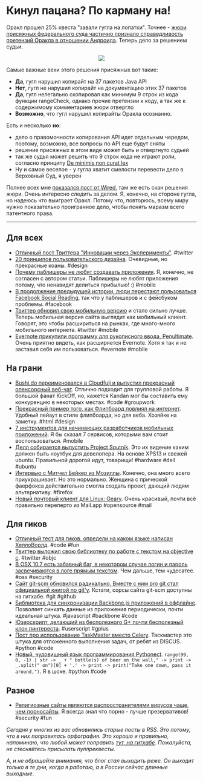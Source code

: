 # Кинул пацана? По карману на!
Оракл прошел 25% квеста "завали гугла на лопатки". Точнее - [жюри присяжных федерального суда частично признало справедливость претензий Оракла в отношении Андроида](http://www.bloomberg.com/news/2012-05-07/google-s-android-infringed-oracle-s-java-jury-says.html). Теперь дело за решением судьи.

 <div style="text-align: center"><img src='http://www.wired.com/wiredenterprise/wp-content/uploads//2012/05/android_photo_f.jpg' style='float: none' /></div>

Самые важные вехи этого решения присяжных вот такие:

* **Да**, гугл нарушил копирайт на 37 пакетов Java API
* **Нет**, гугл не нарушил копирайт на документацию этих 37 пакетов
* **Да**, гугл нелегально скопировал как минимум 9 строк из кода функции rangeCheck, однако прочие претензии к коду, а так же к содержимому комментариев  жюри отвергло
* **Возможно**, что гугл нарушил копирайты Оракла осознанно.

Есть и несколько **но**:

* дело о правомочности копирования API идет отдельным чередом, поэтому, возможно, все вопросы по API еще будут сняты
* решение присяжных в этом виде может быть и отвергнуто судьей
* так же судья может решить что 9 строк кода не играют роли, согласно принципу [De minimis non curat lex](https://ru.wikipedia.org/wiki/De_minimis_non_curat_lex)
* Ну и самое веселое - у гугла хватит смелости перевести дело в Верховный Суд, я уверен

Полнее всех мне [показался  пост от Wired](http://www.wired.com/wiredenterprise/2012/05/oracle-google-verdict/), там же есть скан решения жюри. Очень интересно следить за делом. Я, конечно, на стороне гугла, но надеюсь что выиграет Оракл. Потому что, повторюсь, всему миру нужно показательно проигранное дело, чтобы понять маразм всего патентного права.





-----

## Для всех
* [Отличный пост Твиттера "Инновации через Эксперименты"](http://blog.twitter.com/2012/05/innovate-through-experimentation.html). #twitter
* [20 принципов пользовательского дизайна](http://bokardo.com/principles-of-user-interface-design/). Очевидные, но прекрасные коаны. #design
* [Почему паблишеры не любят создавать приложения](http://www.technologyreview.com/business/40319/). Я, конечно, не согласен с автором статьи. Паблишеры не любят приложения потому, что ненавидят делиться прибылью! :) #mobile
* [В продолжение предыдущей истории, люди перестают пользоваться Facebook Social Reading](http://www.buzzfeed.com/jwherrman/facebook-social-readers-are-all-collapsing), так что у паблишеров и с фейсбуком проблемы. #facebook
* [Твиттер обновил свою мобильную версию](http://thenextweb.com/twitter/2012/05/07/twitter-is-looking-at-emerging-markets-with-new-mobile-web-version/) и стало сильно лучше. Теперь мобильная версия сайта выглядит как мобильный клиент. Говорят, это чтобы расшириться на рынках, где много-много мобильного интернета. #twitter #mobile
* [Evernote прикупили программу для рукописного ввода, Penultimate](http://blog.evernote.com/2012/05/07/evernote-acquires-penultimate/). Очень приятно видеть, как расширяется Evernote. Хотя я так и не заставил себя им пользоваться. #evernote #mobile

## На грани
* [Bushi.do переименовался в Cloudfuji и выпустил прекрасный опенсорсный веб-чат](http://cloudfuji.com/blog/2012/05/07/launching_cloudfuji.html). Отлично подходит для групповой работы. Я большой фанат KickOff, но, кажется Kandan мог бы составить ему конкуренцию в некоторых местах. #code #groupwork
* [Прекрасный пример того, как Флипбоард повлиял на интернет](http://tympanus.net/codrops/2012/05/07/experimental-page-layout-inspired-by-flipboard/). Удобный лейаут в стиле флипбоарда, но для веба. Хозяйке на заметку. #html #design
* [7 инструментов для начинающих разработчиков мобильных приложений](http://mashable.com/2012/05/07/tools-mobile-app-development/). Я бы сказал 7 сервисов, которыми вам стоит воспользоваться. #mobile
* [Делл собирается выпустить Project Sputnik](http://bartongeorge.net/2012/05/07/introducing-project-sputnik-developer-laptop/). Это их видение каким должен быть ноутбук для девелопера. На основе XPS13 и свежей ubuntu. Правильной дорогой идут, товарищи! #hardware #dell #ubuntu
* [Интервью с Митчел Бейкер из Мозиллы](http://www.wired.com/epicenter/2012/05/epicenter_isocfamersqabaker/). Конечно, она много всего приукрашивает. Но это нормально. Женщина с прической фаерфокса действительно смогла создать проект, дающий людям альтернативу. #firefox
* [Новый почтовый клиент для Linux: Geary](http://omgubuntu.co.uk/2012/05/new-e-mail-client-geary-launches-on-linux/). Очень красивый, почти всё правильно переперто из Mail.app #opensource #mail

## Для гиков
* [Отличный тест для гиков, определи на каком языке написан ХеллоВорлд](http://www.infoworld.com/d/application-development/hello-world-programming-languages-quiz-188874). #code #fun
* [Твиттер выложил свою библиотеку по работе с текстом на objective c](https://github.com/twitter/twitter-text-objc). #twitter #objc
* [В OSX 10.7 есть забавный баг, в некотором случае логин и пароль засвечиваются в логе прямым текстом](http://mashable.com/2012/05/07/os-x-lion-flaw-passwords/). Чем дальше, тем чудесатее. #osx #security
* [Сайт git-scm обновился радикально. Вместе с ним pro git стал официальной книгой по git'у](https://github.com/blog/1125-new-git-homepage). Кстати, сорсы сайта git-scm доступны на гитхабе. #git #github
* [Библиотека для синхронизации Backbone.js приложений в оффлайне](https://github.com/Ask11/backbone.offline).  Позволяет синкать данные из приложения периодически, почти идеальная штука. #javascript #backbone #code
* [Юзерскрипт, делающий из бесполезного G+ почти бесполезный клон пинтереста](http://thenextweb.com/socialmedia/2012/05/07/transform-google-into-the-ultimate-pinterest-clone-with-this-userscript/). #userscript #gplus
* [Пост про использование TaskMaster вместо Celery](http://justcramer.com/2012/05/04/distributing-work-without-celery/). Таскмастер это штука для отложенного выполнения задач, от ребят из DISCUS.  #python #code
* [Новый, чудовищный язык программирования Pythonect](https://github.com/ikotler/pythonect/wiki/Pythonect-Tutorial:-Learn-By-Example).  `range(99, 0, -1) | str -> _ + " bottle(s) of beer on the wall," -> print -> _.split(" on")[0] + '.' -> print -> print("Take one down, pass it around,")`. Я в шоке. #python #code

## Разное
* [Религиозные сайты являются распространителями вирусов чаще, чем порносайты](http://mashable.com/2012/05/03/religious-sites-malware-study/). Я всегда знал что порно - лучше презервативов! #security #fun

*Сегодня у многих из вас обновились старые посты в RSS. Это потому, что в них поправилась орфография. Это хорошо и правильно, напоминаю, что любой может поправить [тут, на гитхабе](https://github.com/bobuk/addmeto.cc/tree/master/source/posts). Пожалуйста, не стесняйтесь присылать пуллреквесты.*

*А, и не обращайте внимания, что блог стал выходить реже. Он выходит только в те дни, когда я работаю, а в России сейчас длинные выходные.*
